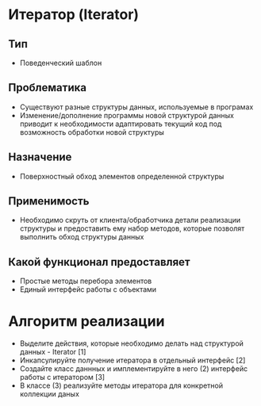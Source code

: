 # Итератор (Iterator)
## Тип 
* Поведенческий шаблон
## Проблематика
* Существуют разные структуры данных, используемые в програмах
* Изменение/дополнение программы новой структурой данных приводит к необходимости адаптировать текущий код под возможность обработки новой структуры
## Назначение
* Поверхностный обход элементов определенной структуры
## Применимость
* Необходимо скруть от клиента/обработчика детали реализации структуры и предоставить ему набор методов, которые позволят выполнить обход структуры данных
## Какой функционал предоставляет
* Простые методы перебора элементов
* Единый интерфейс работы с объектами
# Алгоритм реализации
* Выделите действия, которые необходимо делать над структурой данных - Iterator [1]
* Инкапсулируйте получение итератора в отдельный интерфейс [2]
* Создайте класс даннных и имплементируйте в него (2) интерфейс работы с итератором [3]
* В классе (3) реализуйте методы итератора для конкретной коллекции даных